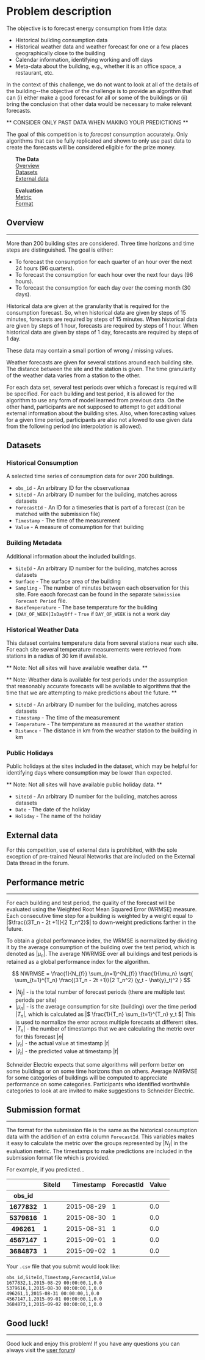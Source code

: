 # Problem description

The objective is to forecast energy consumption from little data:

 - Historical building consumption data
 - Historical weather data and weather forecast for one or a few places geographically close to the building
 - Calendar information, identifying working and off days
 - Meta-data about the building, e.g., whether it is an office space, a restaurant, etc.

In the context of this challenge, we do not want to look at all of the details of the building--the objective of the challenge is to provide an algorithm that can (i) either make a good forecast for all or some of the buildings or (ii) bring the conclusion that other data would be necessary to make relevant forecasts.

** CONSIDER ONLY PAST DATA WHEN MAKING YOUR PREDICTIONS **

The goal of this competition is to _forecast_ consumption accurately. Only algorithms that can be fully replicated and shown to only use past data to create the forecasts will be considered eligible for the prize money.

<div class="container">
	<div class="row">
		<div class="col-xs-3">
			<ul style="list-style: none">
				<li><strong>The Data</strong></li>
				<li><a href="#features_list">Overview</a></li>
				<li><a href="#datasets">Datasets</a></li>
				<li><a href="#external">External data</a></li>
			</ul>
		</div>
		<div class="col-xs-3">
			<ul style="list-style: none">
				<li><strong>Evaluation</strong></li>
				<li><a href="#metric">Metric</a></li>
				<li><a href="#format">Format</a></li>
			</ul>
		</div>
	</div>
</div>

<a id="features_list"></a>

## Overview

-----

More than 200 building sites are considered. Three time horizons and time steps are distinguished. The goal is either:

 - To forecast the consumption for each quarter of an hour over the next 24 hours (96 quarters).
 - To forecast the consumption for each hour over the next four days (96 hours).
 - To forecast the consumption for each day over the coming month (30 days).

Historical data are given at the granularity that is required for the consumption forecast. So, when historical data are given by steps of 15 minutes, forecasts are required by steps of 15 minutes. When historical data are given by steps of 1 hour, forecasts are required by steps of 1 hour. When historical data are given by steps of 1 day, forecasts are required by steps of 1 day.

These data may contain a small portion of wrong / missing values.

Weather forecasts are given for several stations around each building site. The distance between the site and the station is given. The time granularity of the weather data varies from a station to the other.

For each data set, several test periods over which a forecast is required will be specified. For each building and test period, it is allowed for the algorithm to use any form of model learned from previous data. On the other hand, participants are not supposed to attempt to get additional external information about the building sites. Also, when forecasting values for a given time period, participants are also not allowed to use given data from the following period (no interpolation is allowed).


<a id="datasets"></a>

## Datasets

### Historical Consumption

A selected time series of consumption data for over 200 buildings.

 * `obs_id` - An arbitrary ID for the observationaa
 * `SiteId` - An arbitrary ID number for the building, matches across datasets
 * `ForecastId` - An ID for a timeseries that is part of a forecast (can be matched with the submission file)
 * `Timestamp` - The time of the measurement
 * `Value` - A measure of consumption for that building

### Building Metadata

Additional information about the included buildings.

 * `SiteId` - An arbitrary ID number for the building, matches across datasets
 * `Surface` - The surface area of the building
 * `Sampling` - The number of minutes between each observation for this site. Fore eacch forecast can be found in the separate `Submission Forecast Period` file.
 * `BaseTemperature` - The base temperature for the building
 * `[DAY_OF_WEEK]IsDayOff` - `True` if `DAY_OF_WEEK` is not a work day

### Historical Weather Data

This dataset contains temperature data from several stations near each site. For each site several temperature measurements were retrieved from stations in a radius of 30 km if available.

** Note: Not all sites will have available weather data.  **

** Note: Weather data is available for test periods under the assumption that reasonably accurate forecasts will be available to algorithms that the time that we are attempting to make predictions about the future. **

 * `SiteId` - An arbitrary ID number for the building, matches across datasets
 * `Timestamp` - The time of the measurement
 * `Temperature` - The temperature as measured at the weather station
 * `Distance` - The distance in km from the weather station to the building in km

### Public Holidays

Public holidays at the sites included in the dataset, which may be helpful for identifying days where consumption may be lower than expected.

** Note: Not all sites will have available public holiday data. **

 * `SiteId` - An arbitrary ID number for the building, matches across datasets
 * `Date` - The date of the holiday
 * `Holiday` - The name of the holiday

<a id="external"></a>

## External data

For this competition, use of external data is prohibited, with the sole exception of pre-trained Neural Networks that are included on the External Data thread in the forum.


<a id="metric"></a>

## Performance metric

-----

For each building and test period, the quality of the forecast will be evaluated using the Weighted Root Mean Squared Error (WRMSE) measure. Each consecutive time step for a building is weighted by a weight equal to |$\frac{(3T_n - 2t +1)}{2 T_n^2}$| to down-weight predictions farther in the future.

To obtain a global performance index, the WRMSE is normalized by dividing it by the average consumption of the building over the test period, which is denoted as |$\mu_n$|. The average NWRMSE over all buildings and test periods is retained as a global performance index for the algorithm.

$$
NWRMSE = \frac{1}{N_{f}} \sum_{n=1}^{N_{f}} \frac{1}{\mu_n} \sqrt{ \sum_{t=1}^{T_n} \frac{(3T_n - 2t +1)}{2 T_n^2} (y_t - \hat{y}_t)^2 }
$$

 * |$N_{f}$| - is the total number of forecast periods (there are multiple test periods per site)
 * |$\mu_n$| - is the average consumption for site (building)  over the time period |$T_n$|, which is calculated as |$ \frac{1}{T_n} \sum_{t=1}^{T_n} y_t $| This is used to normalize the error across multiple forecasts at different sites.
 * |$T_n$| - the number of timestamps that we are calculating the metric over for this forecast |$n$|
 * |$y_t$| - the actual value at timestamp |$t$|
 * |$\hat{y}_t$| - the predicted value at timestamp |$t$|

Schneider Electric expects that some algorithms will perform better on some buildings or on some time horizons than on others. Average NWRMSE for some categories of buildings will be computed to appreciate performance on some categories. Participants who identified worthwhile categories to look at are invited to make suggestions to Schneider Electric.

## Submission format

-----

The format for the submission file is the same as the historical consumption data with the addition of an extra column `ForecastId`. This variables makes it easy to calculate the metric over the groups represented by |$N_{f}$| in the evaluation metric. The timestamps to make predictions are included in the submission format file which is provided.

<a id="sub_values"></a>

<div class="well">

For example, if you predicted...

<table class="table">
  <thead>
    <tr style="text-align: right;">
      <th></th>
      <th>SiteId</th>
      <th>Timestamp</th>
      <th>ForecastId</th>
      <th>Value</th>
    </tr>
    <tr>
      <th>obs_id</th>
      <th></th>
      <th></th>
      <th></th>
      <th></th>
    </tr>
  </thead>
  <tbody>
    <tr>
      <th>1677832</th>
      <td>1</td>
      <td>2015-08-29</td>
      <td>1</td>
      <td>0.0</td>
    </tr>
    <tr>
      <th>5379616</th>
      <td>1</td>
      <td>2015-08-30</td>
      <td>1</td>
      <td>0.0</td>
    </tr>
    <tr>
      <th>496261</th>
      <td>1</td>
      <td>2015-08-31</td>
      <td>1</td>
      <td>0.0</td>
    </tr>
    <tr>
      <th>4567147</th>
      <td>1</td>
      <td>2015-09-01</td>
      <td>1</td>
      <td>0.0</td>
    </tr>
    <tr>
      <th>3684873</th>
      <td>1</td>
      <td>2015-09-02</td>
      <td>1</td>
      <td>0.0</td>
    </tr>
  </tbody>
</table>

</div>

Your `.csv` file that you submit would look like:

    obs_id,SiteId,Timestamp,ForecastId,Value
    1677832,1,2015-08-29 00:00:00,1,0.0
    5379616,1,2015-08-30 00:00:00,1,0.0
    496261,1,2015-08-31 00:00:00,1,0.0
    4567147,1,2015-09-01 00:00:00,1,0.0
    3684873,1,2015-09-02 00:00:00,1,0.0


## Good luck!

--------

Good luck and enjoy this problem! If you have any questions you can always visit the [user forum](http://community.drivendata.org/)!
